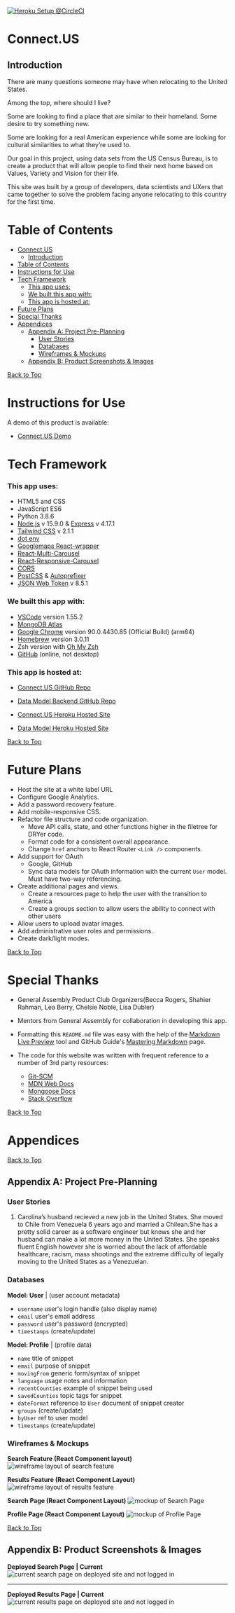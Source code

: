 [![Heroku Setup @CircleCI](https://dl.circleci.com/status-badge/img/gh/renemarcelo/connect-us/tree/heroku-deploy-setup.svg?style=shield)](https://dl.circleci.com/status-badge/redirect/gh/renemarcelo/connect-us/tree/heroku-deploy-setup)

<a id='top'></a>

<a id='top'></a>

# Connect.US

## Introduction

There are many questions someone may have when relocating to the United States. 

Among the top, where should I live? 

Some are looking to find a place that are similar to their homeland. Some desire to try something new.

Some are looking for a real American experience while some are looking for cultural similarities to what they’re used to.

Our goal in this project, using data sets from the US Census Bureau, is to create a product that will allow people to find their next home based on Values, Variety and Vision for their life.


This site was built by a group of developers, data scientists and UXers that came together to solve the problem facing anyone relocating to this country for the first time.



# Table of Contents
- [Connect.US](#connectus)
  - [Introduction](#introduction)
- [Table of Contents](#table-of-contents)
- [Instructions for Use](#instructions-for-use)
- [Tech Framework](#tech-framework)
    - [This app uses:](#this-app-uses)
    - [We built this app with:](#we-built-this-app-with)
    - [This app is hosted at:](#this-app-is-hosted-at)
- [Future Plans](#future-plans)
- [Special Thanks](#special-thanks)
- [Appendices](#appendices)
  - [Appendix A: Project Pre-Planning](#appendix-a-project-pre-planning)
    - [User Stories](#user-stories)
    - [Databases](#databases)
    - [Wireframes & Mockups](#wireframes--mockups)
  - [Appendix B: Product Screenshots & Images](#appendix-b-product-screenshots--images)

[Back to Top](#top)
<a id='instructions'></a>

# Instructions for Use

A demo of this product is available: 

* [Connect.US Demo](https://www.loom.com/share/a26f9c5c547a4db3a628f31d15fb6288)


# Tech Framework

### This app uses:
* HTML5 and CSS
* JavaScript ES6
* Python 3.8.6
* [Node.js](https://nodejs.org/en/) v 15.9.0 & [Express](https://expressjs.com/) v 4.17.1
* [Tailwind CSS](https://tailwindcss.com/) v 2.1.1
* [dot env](https://www.npmjs.com/package/dotenv)
* [Googlemaps React-wrapper](https://www.npmjs.com/package/@googlemaps/react-wrapper)
* [React-Multi-Carousel](https://www.npmjs.com/package/react-multi-carousel)
* [React-Responsive-Carousel](https://www.npmjs.com/package/react-responsive-carousel)
* [CORS](https://www.npmjs.com/package/cors)
* [PostCSS](https://www.npmjs.com/package/postcss) & [Autoprefixer](https://www.npmjs.com/package/autoprefixer)
* [JSON Web Token](https://www.npmjs.com/package/jsonwebtoken) v 8.5.1

### We built this app with:
* [VSCode](https://code.visualstudio.com/) version 1.55.2
* [MongoDB Atlas](https://www.mongodb.com/cloud/atlas)
* [Google Chrome](https://www.google.com/chrome/) version 90.0.4430.85 (Official Build) (arm64)
* [Homebrew](https://brew.sh/) version 3.0.11
* Zsh version with [Oh My Zsh](https://ohmyz.sh/)
* [GitHub](https://github.com/) (online, not desktop)

### This app is hosted at:
* [Connect.US GitHub Repo](https://github.com/transcriptive/where-should-we-live)
* [Data Model Backend GitHub Repo](https://github.com/jabrusce/us_census_product_club)

* [Connect.US Heroku Hosted Site](https://connect-us-ga.herokuapp.com/)
* [Data Model Heroku Hosted Site](https://product-club-us-census.herokuapp.com/)
  

[Back to Top](#top)
<a id='future-plans'></a>

# Future Plans
* Host the site at a white label URL 
* Configure Google Analytics.
* Add a password recovery feature.
* Add mobile-responsive CSS.
* Refactor file structure and code organization.
  * Move API calls, state, and other functions higher in the filetree for DRYer code.
  * Format code for a consistent overall appearance.
  * Change `href` anchors to React Router `<Link />` components.
* Add support for OAuth
  * Google, GitHub
  * Sync data models for OAuth information with the current `User` model.  Must have two-way referencing.
* Create additional pages and views.
  * Create a resources page to help the user with the transition to America
  * Create a groups section to allow users the ability to connect with other users
* Allow users to upload avatar images.
* Add administrative user roles and permissions.
* Create dark/light modes.


[Back to Top](#top)
<a id='special-thanks'></a>

# Special Thanks

* General Assembly Product Club Organizers(Becca Rogers, Shahier Rahman, Lea Berry, Chelsie Noble, Lisa Dubler)
  
* Mentors from General Assembly for collaboration in developing this app.

* Formatting this `README.md` file was easy with the help of the [Markdown Live Preview](https://markdownlivepreview.com/) tool and GitHub Guide's [Mastering Markdown](https://guides.github.com/features/mastering-markdown/) page.
* The code for this website was written with frequent reference to a number of 3rd party resources:
  * [Git-SCM](https://git-scm.com/docs)
  * [MDN Web Docs](https://developer.mozilla.org/en-US/)
  * [Mongoose Docs](https://mongoosejs.com/docs/guides.html)
  * [Stack Overflow](https://stackoverflow.com/)

[Back to Top](#top)
<a id='appendices'></a>


# Appendices


[Back to Top](#top)
<a id='appendix-a-planning'></a>

## Appendix A: Project Pre-Planning

### User Stories

1. Carolina’s husband recieved a new job in the United States. She moved to Chile from Venezuela 6 years ago and married a Chilean.She has a pretty solid career as a software engineer but knows she and her husband can make a lot more money in the United States. She speaks fluent English however she is worried about the lack of affordable healthcare, racism, mass shootings and the extreme difficulty of legally moving to the United States as a Venezuelan. 

### Databases

**Model: User**  |  (user account metadata)
* `username` user's login handle (also display name)
* `email` user's email address
* `password` user's password (encrypted)
* `timestamps` (create/update)

**Model: Profile**  |  (profile data)
* `name` title of snippet
* `email` purpose of snippet
* `movingFrom` generic form/syntax of snippet
* `language` usage notes and information
* `recentCounties` example of snippet being used
* `savedCounties` topic tags for snippet
* `dateFormat` reference to `User` document of snippet creator
* `groups` (create/update)
* `byUser` ref to user model
* `timestamps` (create/update)


### Wireframes & Mockups

**Search Feature (React Component layout)**
![wireframe layout of search feature](public/images/README/wireframe-1.png)

**Results Feature (React Component Layout)**
![wireframe layout of results feature](public/images/README/wireframe-2.png)

**Search Page (React Component Layout)**
![mockup of Search Page](public/images/README/mockup-1.png)

**Profile Page (React Component Layout)**
![mockup of Profile Page](public/images/README/mockup-2.png)


[Back to Top](#top)
<a id='appendix-c-pictures'></a>

## Appendix B: Product Screenshots & Images

<a id='appendix-b-picture-001-search-page'></a>

**Deployed Search Page  | Current**
![current search page on deployed site and not logged in](public/images/README/search.png)

---

<a id='appendix-b-picture-002-results-page'></a>

**Deployed Results Page  | Current**
![current results page on deployed site and not logged in](public/images/README/results.png)

